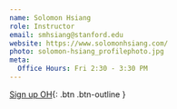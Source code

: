 ```yaml
---
name: Solomon Hsiang
role: Instructor
email: smhsiang@stanford.edu
website: https://www.solomonhsiang.com/
photo: solomon-hsiang_profilephoto.jpg
meta:
  Office Hours: Fri 2:30 - 3:30 PM
---
```


[Sign up OH](https://docs.google.com/spreadsheets/d/1cX33JRaMnlhmO4OZ85fmZUsl7l0JcGg94XxtIPya-IQ/edit?gid=0#gid=0){: .btn .btn-outline }
